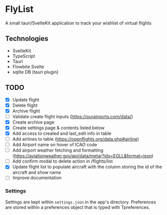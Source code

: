 # FlyList

A small tauri/SvelteKit application to track your wishlist of virtual flights

## Technologies

- SvelteKit
- TypeScript
- Tauri
- Flowbite Svelte
- sqlite DB (tauri plugin)

## TODO

- [X] Update flight
- [X] Delete flight
- [X] Archive flight
- [ ] Validate create flight inputs (<https://ourairports.com/data/>)
- [X] Create archive page
- [X] Create settings page & contents listed below
- [X] Add access to created and last_edit info in table
- [ ] Add airlines to table (<https://openflights.org/data.php#airline>)
- [ ] Add Airport name on hover of ICAO code
- [ ] Add airport weather fetching and formatting (<https://aviationweather.gov/api/data/metar?ids=EGLL&format=json>)
- [ ] Add confirm modal to delete action in /flights/list
- [X] Update flight list to populate aircraft with the column storing the id of the aircraft and show name
- [ ] Improve documentation

### Settings

Settings are kept within `settings.json` in the app's directory. Preferences are stored within a preferences object that is typed with Tpreferences.
